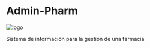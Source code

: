 # Admin-Pharm

![logo](https://user-images.githubusercontent.com/89551043/195756523-c3ff9b24-ceaf-4454-a0d8-2517b2114e43.png)

Sistema de información para la gestión de una farmacia

